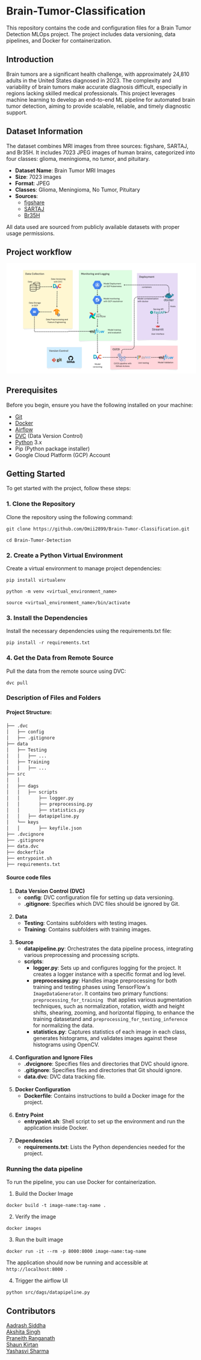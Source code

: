 # Brain-Tumor-Classification

This repository contains the code and configuration files for a Brain Tumor Detection MLOps project. The project includes data versioning, data pipelines, and Docker for containerization.

## Introduction

Brain tumors are a significant health challenge, with approximately 24,810 adults in the United States diagnosed in 2023. The complexity and variability of brain tumors make accurate diagnosis difficult, especially in regions lacking skilled medical professionals. This project leverages machine learning to develop an end-to-end ML pipeline for automated brain tumor detection, aiming to provide scalable, reliable, and timely diagnostic support.

## Dataset Information

The dataset combines MRI images from three sources: figshare, SARTAJ, and Br35H. It includes 7023 JPEG images of human brains, categorized into four classes: glioma, meningioma, no tumor, and pituitary.

- **Dataset Name**: Brain Tumor MRI Images
- **Size**: 7023 images
- **Format**: JPEG
- **Classes**: Glioma, Meningioma, No Tumor, Pituitary
- **Sources**:
  - [figshare](https://figshare.com/articles/dataset/brain_tumor_dataset/1512427)
  - [SARTAJ](https://www.kaggle.com/datasets/sartajbhuvaji/brain-tumor-classification-mri)
  - [Br35H](https://www.kaggle.com/datasets/ahmedhamada0/brain-tumor-detection?select=no)

All data used are sourced from publicly available datasets with proper usage permissions.


## Project workflow

![picture alt](images/deployment_architecture.png)

## Prerequisites

Before you begin, ensure you have the following installed on your machine:

- [Git](https://www.git-scm.com/downloads)
- [Docker](https://www.docker.com/get-started/)
- [Airflow](https://airflow.apache.org/docs/apache-airflow/stable/start.html)
- [DVC](https://airflow.apache.org/docs/apache-airflow/stable/start.html) (Data Version Control)
- [Python](https://www.python.org/downloads/) 3.x
- Pip (Python package installer)
- Google Cloud Platform (GCP) Account

## Getting Started

To get started with the project, follow these steps:

### 1. Clone the Repository

Clone the repository using the following command:

```
git clone https://github.com/Omii2899/Brain-Tumor-Classification.git
```
```
cd Brain-Tumor-Detection
```

### 2. Create a Python Virtual Environment
Create a virtual environment to manage project dependencies:
```
pip install virtualenv
```
```
python -m venv <virtual_environment_name>
```
```
source <virtual_environment_name>/bin/activate 
```

### 3. Install the Dependencies
Install the necessary dependencies using the requirements.txt file:
```
pip install -r requirements.txt
```

### 4. Get the Data from Remote Source
Pull the data from the remote source using DVC:

```
dvc pull
```

### Description of Files and Folders
#### Project Structure:
```
├── .dvc
│   ├── config
│   ├── .gitignore
├── data
│   ├── Testing
│   │   ├── ...
│   ├── Training
│   │   ├── ...
├── src
│   │   
│   ├── dags
│   │   ├── scripts
│   │       ├── logger.py
│   │       ├── preprocessing.py
│   │       ├── statistics.py
│   │   ├── datapipeline.py
│   └── keys
│   │       ├── keyfile.json
├── .dvcignore
├── .gitignore
├── data.dvc
├── dockerfile
├── entrypoint.sh
├── requirements.txt
```

#### Source code files

<ol>
    <li><strong>Data Version Control (DVC)</strong>
        <ul>
            <li><strong>config</strong>: DVC configuration file for setting up data versioning.</li>
            <li><strong>.gitignore</strong>: Specifies which DVC files should be ignored by Git.</li>
        </ul>
    </li>
    <br>
    <li><strong>Data</strong>
        <ul>
            <li><strong>Testing</strong>: Contains subfolders with testing images.</li>
            <li><strong>Training</strong>: Contains subfolders with training images.</li>
        </ul>
    </li>
    <br>
    <li><strong>Source </strong>
        <ul>
            <li><strong>datapipeline.py</strong>: Orchestrates the data pipeline process, integrating various preprocessing and processing scripts.</li>
            <li><strong>scripts</strong>: 
                <ul>
                    <li><strong>logger.py</strong>: Sets up and configures logging for the project. It creates a logger instance with a specific format and log level.</li>
                    <li><strong>preprocessing.py</strong>: Handles image preprocessing for both training and testing phases using TensorFlow's <code>ImageDataGenerator</code>. It contains two primary functions: <code>preprocessing_for_training </code> that applies various augmentation techniques, such as normalization, rotation, width and height shifts, shearing, zooming, and horizontal flipping, to enhance the training datasetand and <code>preprocessing_for_testing_inference</code> for normalizing the data.</li>
                    <li><strong>statistics.py</strong>: Captures statistics of each image in each class, generates histograms, and validates images against these histograms using OpenCV.</li>
                </ul>
            </li>
        </ul>
    </li>
    <br>
    <li><strong>Configuration and Ignore Files</strong>
        <ul>
            <li><strong>.dvcignore</strong>: Specifies files and directories that DVC should ignore.</li>
            <li><strong>.gitignore</strong>: Specifies files and directories that Git should ignore.</li>
            <li><strong>data.dvc</strong>: DVC data tracking file.</li>
        </ul>
    </li>
    <br>
    <li><strong>Docker Configuration</strong>
        <ul>
            <li><strong>Dockerfile</strong>: Contains instructions to build a Docker image for the project.</li>
        </ul>
    </li>
    <br>
    <li><strong>Entry Point</strong>
        <ul>
            <li><strong>entrypoint.sh</strong>: Shell script to set up the environment and run the application inside Docker.</li>
        </ul>
    </li><br>
    <li><strong>Dependencies</strong>
        <ul>
            <li><strong>requirements.txt</strong>: Lists the Python dependencies needed for the project.</li>
        </ul>
    </li>
</ol>


### Running the data pipeline
To run the pipeline, you can use Docker for containerization.

1. Build the Docker Image
```
docker build -t image-name:tag-name .
```
2. Verify the image 
```
docker images
```

3. Run the built image
```
docker run -it --rm -p 8000:8000 image-name:tag-name
```

The application should now be running and accessible at <code> http://localhost:8000 </code>.

4. Trigger the airflow UI
```
python src/dags/datapipeline.py
```

## Contributors

[Aadrash Siddha](https://github.com/Omii2899) <br> [Akshita Singh](https://github.com/akshita-singh-2000) <br>  [Praneith Ranganath](https://github.com/Praneith) <br>  [Shaun Kirtan](https://github.com/) <br>   [Yashasvi Sharma](https://github.com/yashasvi14) 
